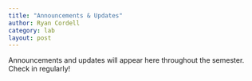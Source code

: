 ```yaml
---
title: "Announcements & Updates"
author: Ryan Cordell
category: lab
layout: post
---
```


Announcements and updates will appear here throughout the semester. Check in regularly!